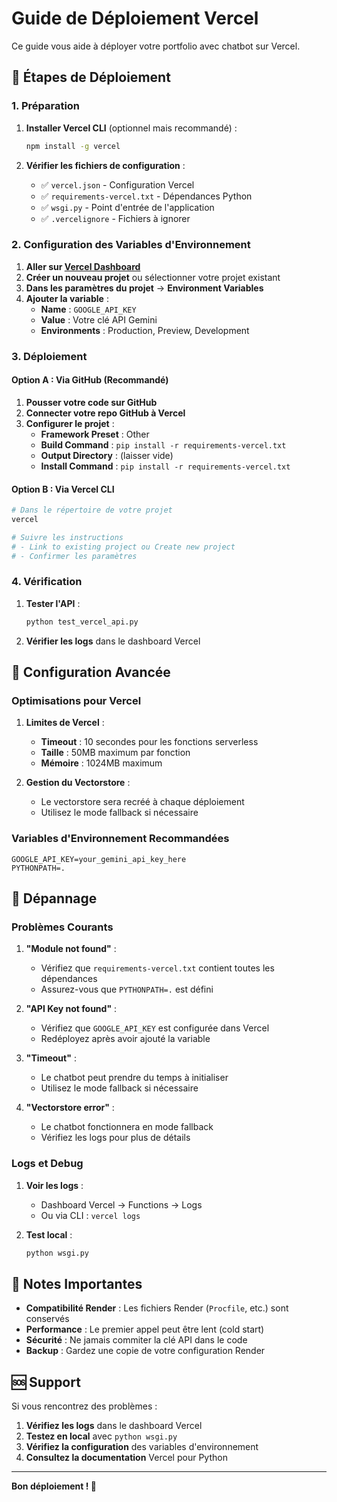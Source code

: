 # Guide de Déploiement Vercel

Ce guide vous aide à déployer votre portfolio avec chatbot sur Vercel.

## 🚀 Étapes de Déploiement

### 1. Préparation

1. **Installer Vercel CLI** (optionnel mais recommandé) :
   ```bash
   npm install -g vercel
   ```

2. **Vérifier les fichiers de configuration** :
   - ✅ `vercel.json` - Configuration Vercel
   - ✅ `requirements-vercel.txt` - Dépendances Python
   - ✅ `wsgi.py` - Point d'entrée de l'application
   - ✅ `.vercelignore` - Fichiers à ignorer

### 2. Configuration des Variables d'Environnement

1. **Aller sur [Vercel Dashboard](https://vercel.com/dashboard)**
2. **Créer un nouveau projet** ou sélectionner votre projet existant
3. **Dans les paramètres du projet** → **Environment Variables**
4. **Ajouter la variable** :
   - **Name** : `GOOGLE_API_KEY`
   - **Value** : Votre clé API Gemini
   - **Environments** : Production, Preview, Development

### 3. Déploiement

#### Option A : Via GitHub (Recommandé)

1. **Pousser votre code sur GitHub**
2. **Connecter votre repo GitHub à Vercel**
3. **Configurer le projet** :
   - **Framework Preset** : Other
   - **Build Command** : `pip install -r requirements-vercel.txt`
   - **Output Directory** : (laisser vide)
   - **Install Command** : `pip install -r requirements-vercel.txt`

#### Option B : Via Vercel CLI

```bash
# Dans le répertoire de votre projet
vercel

# Suivre les instructions
# - Link to existing project ou Create new project
# - Confirmer les paramètres
```

### 4. Vérification

1. **Tester l'API** :
   ```bash
   python test_vercel_api.py
   ```

2. **Vérifier les logs** dans le dashboard Vercel

## 🔧 Configuration Avancée

### Optimisations pour Vercel

1. **Limites de Vercel** :
   - **Timeout** : 10 secondes pour les fonctions serverless
   - **Taille** : 50MB maximum par fonction
   - **Mémoire** : 1024MB maximum

2. **Gestion du Vectorstore** :
   - Le vectorstore sera recréé à chaque déploiement
   - Utilisez le mode fallback si nécessaire

### Variables d'Environnement Recommandées

```env
GOOGLE_API_KEY=your_gemini_api_key_here
PYTHONPATH=.
```

## 🐛 Dépannage

### Problèmes Courants

1. **"Module not found"** :
   - Vérifiez que `requirements-vercel.txt` contient toutes les dépendances
   - Assurez-vous que `PYTHONPATH=.` est défini

2. **"API Key not found"** :
   - Vérifiez que `GOOGLE_API_KEY` est configurée dans Vercel
   - Redéployez après avoir ajouté la variable

3. **"Timeout"** :
   - Le chatbot peut prendre du temps à initialiser
   - Utilisez le mode fallback si nécessaire

4. **"Vectorstore error"** :
   - Le chatbot fonctionnera en mode fallback
   - Vérifiez les logs pour plus de détails

### Logs et Debug

1. **Voir les logs** :
   - Dashboard Vercel → Functions → Logs
   - Ou via CLI : `vercel logs`

2. **Test local** :
   ```bash
   python wsgi.py
   ```

## 📝 Notes Importantes

- **Compatibilité Render** : Les fichiers Render (`Procfile`, etc.) sont conservés
- **Performance** : Le premier appel peut être lent (cold start)
- **Sécurité** : Ne jamais commiter la clé API dans le code
- **Backup** : Gardez une copie de votre configuration Render

## 🆘 Support

Si vous rencontrez des problèmes :

1. **Vérifiez les logs** dans le dashboard Vercel
2. **Testez en local** avec `python wsgi.py`
3. **Vérifiez la configuration** des variables d'environnement
4. **Consultez la documentation** Vercel pour Python

---

**Bon déploiement ! 🚀** 